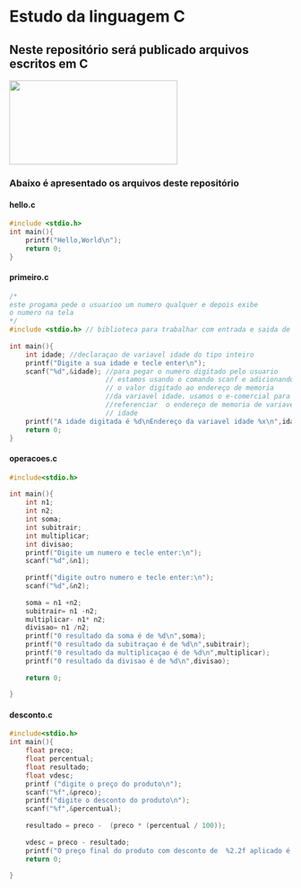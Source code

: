 # Estudo da linguagem C
## Neste repositório será publicado arquivos escritos em C

<img src="https://giovanidacruz.com.br/wp-content/uploads/2022/11/C-programming-1024x530-1.jpg" height="150" width="300">

### Abaixo é apresentado os arquivos deste repositório

#### hello.c

```c
#include <stdio.h>
int main(){
    printf("Hello,World\n");
    return 0;
}
```

#### primeiro.c

```c
/*
este progama pede o usuarioo um numero qualquer e depois exibe
o numero na tela
*/
#include <stdio.h> // biblioteca para trabalhar com entrada e saida de dados
 
int main(){
    int idade; //declaraçao de variavel idade do tipo inteiro
    printf("Digite a sua idade e tecle enter\n");
    scanf("%d",&idade); //para pegar o numero digitado pelo usuario  
                        // estamos usando o comando scanf e adicionando
                        // o valor digitado ao endereço de memoria
                        //da variavel idade. usamos o e-comercial para
                        //referenciar  o endereço de memoria de variavel
                        // idade
    printf("A idade digitada é %d\nEndereço da variavel idade %x\n",idade, &idade);
    return 0;                    
}
```

#### operacoes.c

```c
#include<stdio.h>
 
int main(){
    int n1;
    int n2;
    int soma;
    int subitrair;
    int multiplicar;
    int divisao;
    printf("Digite um numero e tecle enter:\n");
    scanf("%d",&n1);
 
    printf("digite outro numero e tecle enter:\n");
    scanf("%d",&n2);
   
    soma = n1 +n2;
    subitrair= n1 -n2;
    multiplicar- n1* n2;
    divisao= n1 /n2;
    printf("0 resultado da soma é de %d\n",soma);
    printf("0 resultado da subitraçao é de %d\n",subitrair);
    printf("0 resultado da multiplicaçao é de %d\n",multiplicar);
    printf("0 resultado da divisao é de %d\n",divisao);
 
    return 0;
 
}
```

#### desconto.c

```c
#include<stdio.h>
int main(){
    float preco;
    float percentual;
    float resultado;
    float vdesc;
    printf ("digite o preço do produto\n");
    scanf("%f",&preco);
    printf("digite o desconto do produto\n");
    scanf("%f",&percentual);
 
    resultado = preco -  (preco * (percentual / 100));  
 
    vdesc = preco - resultado;
    printf("O preço final do produto com desconto de  %2.2f aplicado é de %2.2f\n", vdesc,resultado);
    return 0;
 
}
```